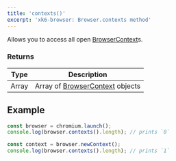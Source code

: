 ```yaml
---
title: 'contexts()'
excerpt: 'xk6-browser: Browser.contexts method'
---
```


Allows you to access all open [BrowserContext](/javascript-api/xk6-browser/browsercontext/)s.

### Returns

| Type  | Description                                                                    |
| ----- | ------------------------------------------------------------------------------ |
| Array | Array of [BrowserContext](/javascript-api/xk6-browser/browsercontext/) objects |


## Example

<!-- eslint-skip -->

```javascript
const browser = chromium.launch();
console.log(browser.contexts().length); // prints `0`

const context = browser.newContext();
console.log(browser.contexts().length); // prints `1`
```
